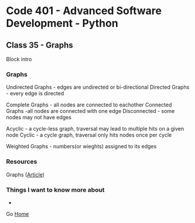 # Code 401 - Advanced Software Development - Python

## Class 35 - Graphs

Block intro

<!-- > An investment in knowledge pays the best interest. –  Benjamin Franklin -->


### Graphs

Undirected Graphs - edges are undirected or bi-directional
Directed Graphs - every edge is directed

Complete Graphs - all nodes are connected to eachother
Connected Graphs -all nodes are connected with one edge
Disconnected - some nodes may not have edges

Acyclic - a cycle-less graph, traversal may lead to multiple hits on a given node
Cyclic - a cycle graph, traversal only hits nodes once per cycle

Weighted Graphs - numbers(or wieghts) assigned to  its edges


### Resources

Graphs ([Article](https://codefellows.github.io/common_curriculum/data_structures_and_algorithms/Code_401/class-35/resources/graphs.html))


### Things I want to know more about

* 

Go [Home](index.md)